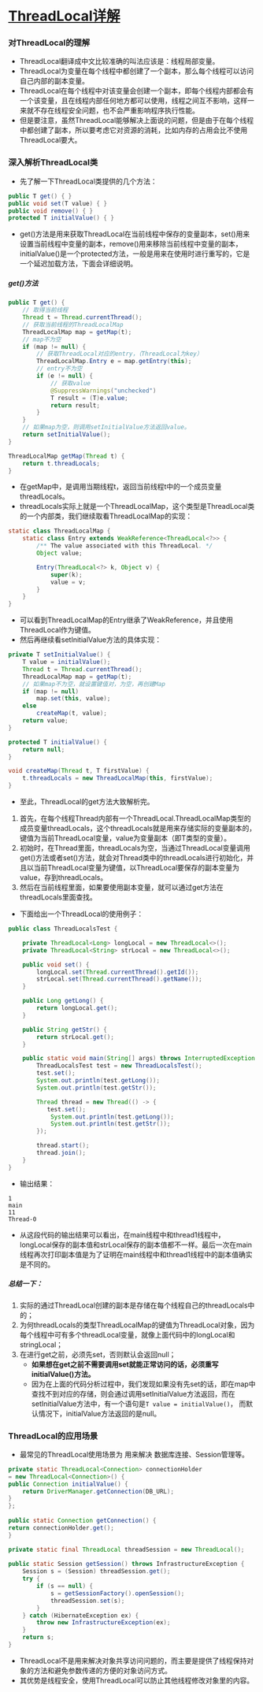 # [ThreadLocal详解](https://www.cnblogs.com/dolphin0520/p/3920407.html)

### 对ThreadLocal的理解

- ThreadLocal翻译成中文比较准确的叫法应该是：线程局部变量。
- ThreadLocal为变量在每个线程中都创建了一个副本，那么每个线程可以访问自己内部的副本变量。
- ThreadLocal在每个线程中对该变量会创建一个副本，即每个线程内部都会有一个该变量，且在线程内部任何地方都可以使用，线程之间互不影响，这样一来就不存在线程安全问题，也不会严重影响程序执行性能。
- 但是要注意，虽然ThreadLocal能够解决上面说的问题，但是由于在每个线程中都创建了副本，所以要考虑它对资源的消耗，比如内存的占用会比不使用ThreadLocal要大。

### 深入解析ThreadLocal类

- 先了解一下ThreadLocal类提供的几个方法：

```Java
public T get() { }
public void set(T value) { }
public void remove() { }
protected T initialValue() { }
```

- get()方法是用来获取ThreadLocal在当前线程中保存的变量副本，set()用来设置当前线程中变量的副本，remove()用来移除当前线程中变量的副本，initialValue()是一个protected方法，一般是用来在使用时进行重写的，它是一个延迟加载方法，下面会详细说明。

##### get()方法

```Java
public T get() {
    // 取得当前线程
    Thread t = Thread.currentThread();
    // 获取当前线程的ThreadLocalMap
    ThreadLocalMap map = getMap(t);
    // map不为空
    if (map != null) {
        // 获取ThreadLocal对应的entry，（ThreadLocal为key）
        ThreadLocalMap.Entry e = map.getEntry(this);
        // entry不为空
        if (e != null) {
            // 获取value
            @SuppressWarnings("unchecked")
            T result = (T)e.value;
            return result;
        }
    }
    // 如果map为空，则调用setInitialValue方法返回value。
    return setInitialValue();
}

ThreadLocalMap getMap(Thread t) {
    return t.threadLocals;
}
```

- 在getMap中，是调用当期线程t，返回当前线程t中的一个成员变量threadLocals。
- threadLocals实际上就是一个ThreadLocalMap，这个类型是ThreadLocal类的一个内部类，我们继续取看ThreadLocalMap的实现：

```Java
static class ThreadLocalMap {
    static class Entry extends WeakReference<ThreadLocal<?>> {
        /** The value associated with this ThreadLocal. */
        Object value;

        Entry(ThreadLocal<?> k, Object v) {
            super(k);
            value = v;
        }
    }
}
```

- 可以看到ThreadLocalMap的Entry继承了WeakReference，并且使用ThreadLocal作为键值。
- 然后再继续看setInitialValue方法的具体实现：

```Java
private T setInitialValue() {
    T value = initialValue();
    Thread t = Thread.currentThread();
    ThreadLocalMap map = getMap(t);
    // 如果map不为空，就设置键值对，为空，再创建Map
    if (map != null)
        map.set(this, value);
    else
        createMap(t, value);
    return value;
}

protected T initialValue() {
    return null;
}

void createMap(Thread t, T firstValue) {
    t.threadLocals = new ThreadLocalMap(this, firstValue);
}
```

- 至此，ThreadLocal的get方法大致解析完。

1. 首先，在每个线程Thread内部有一个ThreadLocal.ThreadLocalMap类型的成员变量threadLocals，这个threadLocals就是用来存储实际的变量副本的，键值为当前ThreadLocal变量，value为变量副本（即T类型的变量）。
2. 初始时，在Thread里面，threadLocals为空，当通过ThreadLocal变量调用get()方法或者set()方法，就会对Thread类中的threadLocals进行初始化，并且以当前ThreadLocal变量为键值，以ThreadLocal要保存的副本变量为value，存到threadLocals。
3. 然后在当前线程里面，如果要使用副本变量，就可以通过get方法在threadLocals里面查找。

- 下面给出一个ThreadLocal的使用例子：

```Java
public class ThreadLocalsTest {

    private ThreadLocal<Long> longLocal = new ThreadLocal<>();
    private ThreadLocal<String> strLocal = new ThreadLocal<>();

    public void set() {
        longLocal.set(Thread.currentThread().getId());
        strLocal.set(Thread.currentThread().getName());
    }

    public Long getLong() {
        return longLocal.get();
    }

    public String getStr() {
        return strLocal.get();
    }

    public static void main(String[] args) throws InterruptedException {
        ThreadLocalsTest test = new ThreadLocalsTest();
        test.set();
        System.out.println(test.getLong());
        System.out.println(test.getStr());

        Thread thread = new Thread(() -> {
           test.set();
            System.out.println(test.getLong());
            System.out.println(test.getStr());
        });

        thread.start();
        thread.join();
    }
}
```

- 输出结果：

```control
1
main
11
Thread-0
```

- 从这段代码的输出结果可以看出，在main线程中和thread1线程中，longLocal保存的副本值和strLocal保存的副本值都不一样。最后一次在main线程再次打印副本值是为了证明在main线程中和thread1线程中的副本值确实是不同的。

##### 总结一下：

1. 实际的通过ThreadLocal创建的副本是存储在每个线程自己的threadLocals中的；
2. 为何threadLocals的类型ThreadLocalMap的键值为ThreadLocal对象，因为每个线程中可有多个threadLocal变量，就像上面代码中的longLocal和stringLocal；
3. 在进行get之前，必须先set，否则默认会返回null；
   - **如果想在get之前不需要调用set就能正常访问的话，必须重写initialValue()方法。**
   - 因为在上面的代码分析过程中，我们发现如果没有先set的话，即在map中查找不到对应的存储，则会通过调用setInitialValue方法返回，而在setInitialValue方法中，有一个语句是`T value = initialValue()`， 而默认情况下，initialValue方法返回的是null。

### ThreadLocal的应用场景

- 最常见的ThreadLocal使用场景为 用来解决 数据库连接、Session管理等。

```Java
private static ThreadLocal<Connection> connectionHolder
= new ThreadLocal<Connection>() {
public Connection initialValue() {
    return DriverManager.getConnection(DB_URL);
}
};
 
public static Connection getConnection() {
return connectionHolder.get();
}
```

```Java
private static final ThreadLocal threadSession = new ThreadLocal();
 
public static Session getSession() throws InfrastructureException {
    Session s = (Session) threadSession.get();
    try {
        if (s == null) {
            s = getSessionFactory().openSession();
            threadSession.set(s);
        }
    } catch (HibernateException ex) {
        throw new InfrastructureException(ex);
    }
    return s;
}
```

- ThreadLocal不是用来解决对象共享访问问题的，而主要是提供了线程保持对象的方法和避免参数传递的方便的对象访问方式。
- 其优势是线程安全，使用ThreadLocal可以防止其他线程修改对象里的内容。